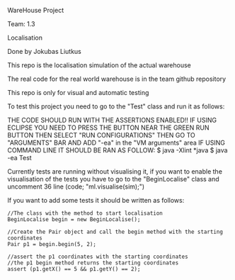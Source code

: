 WareHouse Project 

Team: 1.3

Localisation 

Done by Jokubas Liutkus

This repo is the localisation simulation of the actual warehouse

The real code for the real world warehouse is in the team github repository

This repo is only for visual and automatic testing

To test this project you need to go to the "Test" class and run it as follows:


THE CODE SHOULD RUN WITH THE ASSERTIONS ENABLED!!
IF USING ECLIPSE YOU NEED TO PRESS THE BUTTON NEAR THE GREEN RUN BUTTON 
THEN SELECT "RUN CONFIGURATIONS"
THEN GO TO "ARGUMENTS" BAR AND ADD "-ea" in the "VM arguments" area
IF USING COMMAND LINE IT SHOULD BE RAN AS FOLLOW:
	$ java -Xlint *java
	$ java -ea Test

Currently tests are running without visualising it, if
you want to enable the visualisation of the tests
you have to go to the "BeginLocalise" class
and uncomment 36 line (code; "ml.visualise(sim);")

If you want to add some tests it should be written as follows:

	//The class with the method to start localisation
	BeginLocalise begin = new BeginLocalise(); 

	//Create the Pair object and call the begin method with the starting coordinates
	Pair p1 = begin.begin(5, 2);

	//assert the p1 coordinates with the starting coordinates
	//the p1 begin method returns the starting coordinates
	assert (p1.getX() == 5 && p1.getY() == 2);